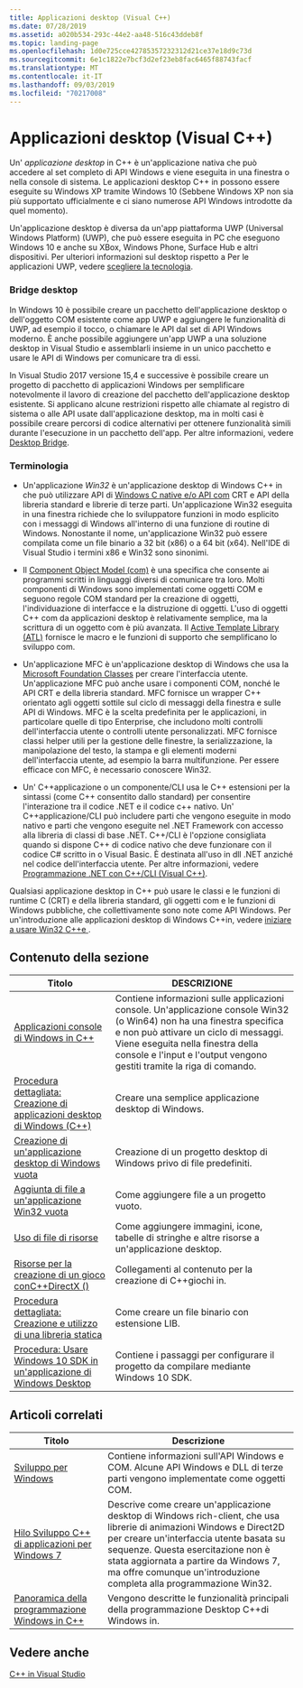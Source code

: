 ```yaml
---
title: Applicazioni desktop (Visual C++)
ms.date: 07/28/2019
ms.assetid: a020b534-293c-44e2-aa48-516c43ddeb8f
ms.topic: landing-page
ms.openlocfilehash: 1d0e725cce42785357232312d21ce37e18d9c73d
ms.sourcegitcommit: 6e1c1822e7bcf3d2ef23eb8fac6465f88743facf
ms.translationtype: MT
ms.contentlocale: it-IT
ms.lasthandoff: 09/03/2019
ms.locfileid: "70217008"
---
```

# <a name="desktop-applications-visual-c"></a>Applicazioni desktop (Visual C++)

Un' *applicazione desktop* in C++ è un'applicazione nativa che può accedere al set completo di API Windows e viene eseguita in una finestra o nella console di sistema. Le applicazioni desktop C++ in possono essere eseguite su Windows XP tramite Windows 10 (Sebbene Windows XP non sia più supportato ufficialmente e ci siano numerose API Windows introdotte da quel momento). 

Un'applicazione desktop è diversa da un'app piattaforma UWP (Universal Windows Platform) (UWP), che può essere eseguita in PC che eseguono Windows 10 e anche su XBox, Windows Phone, Surface Hub e altri dispositivi. Per ulteriori informazioni sul desktop rispetto a Per le applicazioni UWP, vedere [scegliere la tecnologia](/windows/win32/choose-your-technology).

### <a name="desktop-bridge"></a>Bridge desktop

In Windows 10 è possibile creare un pacchetto dell'applicazione desktop o dell'oggetto COM esistente come app UWP e aggiungere le funzionalità di UWP, ad esempio il tocco, o chiamare le API dal set di API Windows moderno. È anche possibile aggiungere un'app UWP a una soluzione desktop in Visual Studio e assemblarli insieme in un unico pacchetto e usare le API di Windows per comunicare tra di essi.

In Visual Studio 2017 versione 15,4 e successive è possibile creare un progetto di pacchetto di applicazioni Windows per semplificare notevolmente il lavoro di creazione del pacchetto dell'applicazione desktop esistente. Si applicano alcune restrizioni rispetto alle chiamate al registro di sistema o alle API usate dall'applicazione desktop, ma in molti casi è possibile creare percorsi di codice alternativi per ottenere funzionalità simili durante l'esecuzione in un pacchetto dell'app. Per altre informazioni, vedere [Desktop Bridge](/windows/uwp/porting/desktop-to-uwp-root).

### <a name="terminology"></a>Terminologia

- Un'applicazione *Win32* è un'applicazione desktop di Windows C++ in che può utilizzare API di [Windows C native e/o API com](/windows/win32/apiindex/windows-api-list) CRT e API della libreria standard e librerie di terze parti. Un'applicazione Win32 eseguita in una finestra richiede che lo sviluppatore funzioni in modo esplicito con i messaggi di Windows all'interno di una funzione di routine di Windows. Nonostante il nome, un'applicazione Win32 può essere compilata come un file binario a 32 bit (x86) o a 64 bit (x64). Nell'IDE di Visual Studio i termini x86 e Win32 sono sinonimi.

- Il [Component Object Model (com)](/windows/win32/com/the-component-object-model) è una specifica che consente ai programmi scritti in linguaggi diversi di comunicare tra loro. Molti componenti di Windows sono implementati come oggetti COM e seguono regole COM standard per la creazione di oggetti, l'individuazione di interfacce e la distruzione di oggetti.  L'uso di oggetti C++ com da applicazioni desktop è relativamente semplice, ma la scrittura di un oggetto com è più avanzata. Il [Active Template Library (ATL)](../atl/atl-com-desktop-components.md) fornisce le macro e le funzioni di supporto che semplificano lo sviluppo com.

- Un'applicazione MFC è un'applicazione desktop di Windows che usa la [Microsoft Foundation Classes](../mfc/mfc-desktop-applications.md) per creare l'interfaccia utente. Un'applicazione MFC può anche usare i componenti COM, nonché le API CRT e della libreria standard. MFC fornisce un wrapper C++ orientato agli oggetti sottile sul ciclo di messaggi della finestra e sulle API di Windows. MFC è la scelta predefinita per le applicazioni, in particolare quelle di tipo Enterprise, che includono molti controlli dell'interfaccia utente o controlli utente personalizzati. MFC fornisce classi helper utili per la gestione delle finestre, la serializzazione, la manipolazione del testo, la stampa e gli elementi moderni dell'interfaccia utente, ad esempio la barra multifunzione. Per essere efficace con MFC, è necessario conoscere Win32.

- Un' C++applicazione o un componente/CLI usa le C++ estensioni per la sintassi (come C++ consentito dallo standard) per consentire l'interazione tra il codice .NET e il codice c++ nativo.  Un' C++applicazione/CLI può includere parti che vengono eseguite in modo nativo e parti che vengono eseguite nel .NET Framework con accesso alla libreria di classi di base .NET. C++/CLI è l'opzione consigliata quando si dispone C++ di codice nativo che deve funzionare con il codice C# scritto in o Visual Basic. È destinata all'uso in dll .NET anziché nel codice dell'interfaccia utente. Per altre informazioni, vedere [Programmazione .NET con C++/CLI (Visual C++)](../dotnet/dotnet-programming-with-cpp-cli-visual-cpp.md).

Qualsiasi applicazione desktop in C++ può usare le classi e le funzioni di runtime C (CRT) e della libreria standard, gli oggetti com e le funzioni di Windows pubbliche, che collettivamente sono note come API Windows. Per un'introduzione alle applicazioni desktop di Windows C++in, vedere [iniziare a usare Win32 C++e ](/windows/win32/LearnWin32/learn-to-program-for-windows).

## <a name="in-this-section"></a>Contenuto della sezione

|Titolo|DESCRIZIONE|
|-----------|-----------------|
|[Applicazioni console di Windows in C++](console-applications-in-visual-cpp.md)|Contiene informazioni sulle applicazioni console. Un'applicazione console Win32 (o Win64) non ha una finestra specifica e non può attivare un ciclo di messaggi. Viene eseguita nella finestra della console e l'input e l'output vengono gestiti tramite la riga di comando.|
|[Procedura dettagliata: Creazione di applicazioni desktop di Windows (C++)](walkthrough-creating-windows-desktop-applications-cpp.md)|Creare una semplice applicazione desktop di Windows.|
|[Creazione di un'applicazione desktop di Windows vuota](creating-an-empty-windows-desktop-application.md)|Creazione di un progetto desktop di Windows privo di file predefiniti.|
|[Aggiunta di file a un'applicazione Win32 vuota](adding-files-to-an-empty-win32-applications.md)|Come aggiungere file a un progetto vuoto.|
|[Uso di file di risorse](working-with-resource-files.md)|Come aggiungere immagini, icone, tabelle di stringhe e altre risorse a un'applicazione desktop.|
|[Risorse per la creazione di un gioco conC++DirectX ()](resources-for-creating-a-game-using-directx.md)|Collegamenti al contenuto per la creazione di C++giochi in.|
|[Procedura dettagliata: Creazione e utilizzo di una libreria statica](walkthrough-creating-and-using-a-static-library-cpp.md)|Come creare un file binario con estensione LIB.|
|[Procedura: Usare Windows 10 SDK in un'applicazione di Windows Desktop](how-to-use-the-windows-10-sdk-in-a-windows-desktop-application.md)|Contiene i passaggi per configurare il progetto da compilare mediante Windows 10 SDK.|

## <a name="related-articles"></a>Articoli correlati

|Titolo|Descrizione|
|-----------|-----------------|
|[Sviluppo per Windows](/windows/win32/index)|Contiene informazioni sull'API Windows e COM. Alcune API Windows e DLL di terze parti vengono implementate come oggetti COM.|
|[Hilo Sviluppo C++ di applicazioni per Windows 7](https://msdn.microsoft.com/library/windows/desktop/ff708696.aspx)|Descrive come creare un'applicazione desktop di Windows rich-client, che usa librerie di animazioni Windows e Direct2D per creare un'interfaccia utente basata su sequenze.  Questa esercitazione non è stata aggiornata a partire da Windows 7, ma offre comunque un'introduzione completa alla programmazione Win32.|
|[Panoramica della programmazione Windows in C++](overview-of-windows-programming-in-cpp.md)|Vengono descritte le funzionalità principali della programmazione Desktop C++di Windows in.|

## <a name="see-also"></a>Vedere anche

[C++ in Visual Studio](../overview/visual-cpp-in-visual-studio.md)